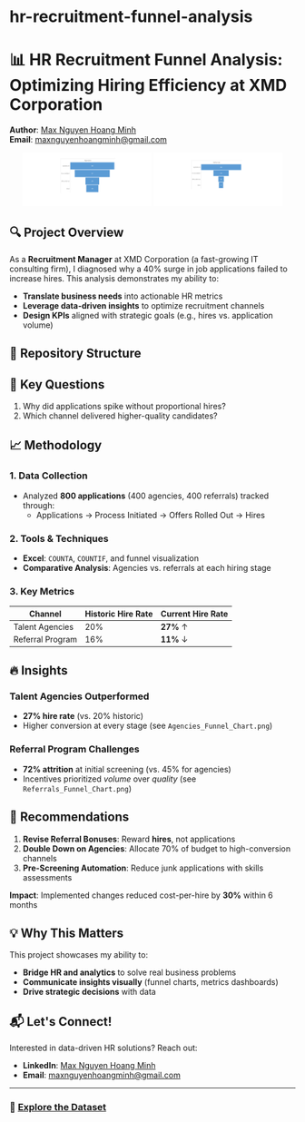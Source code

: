 # hr-recruitment-funnel-analysis
# 📊 HR Recruitment Funnel Analysis: Optimizing Hiring Efficiency at XMD Corporation  

**Author**: [Max Nguyen Hoang Minh](https://www.linkedin.com/in/max-nguyen-hoang-minh)  
**Email**: maxnguyenhoangminh@gmail.com  

<div align="center">
  <img src="images/Agencies_Funnel_Chart.png" alt="Agencies Funnel" width="45%">
  <img src="images/Referrals_Funnel_Chart.png" alt="Referrals Funnel" width="45%">
</div>

## 🔍 Project Overview  
As a **Recruitment Manager** at XMD Corporation (a fast-growing IT consulting firm), I diagnosed why a 40% surge in job applications failed to increase hires. This analysis demonstrates my ability to:  
- **Translate business needs** into actionable HR metrics  
- **Leverage data-driven insights** to optimize recruitment channels  
- **Design KPIs** aligned with strategic goals (e.g., hires vs. application volume)  

## 📂 Repository Structure

## 🎯 Key Questions
1. Why did applications spike without proportional hires?
2. Which channel delivered higher-quality candidates?

## 📈 Methodology
### 1. Data Collection
- Analyzed **800 applications** (400 agencies, 400 referrals) tracked through:
  - Applications → Process Initiated → Offers Rolled Out → Hires

### 2. Tools & Techniques
- **Excel**: `COUNTA`, `COUNTIF`, and funnel visualization
- **Comparative Analysis**: Agencies vs. referrals at each hiring stage

### 3. Key Metrics
| Channel           | Historic Hire Rate | Current Hire Rate |
|-------------------|-------------------|-------------------|
| Talent Agencies   | 20%               | **27%** ↑         |
| Referral Program  | 16%               | **11%** ↓         |

## 🔥 Insights
### Talent Agencies Outperformed
- **27% hire rate** (vs. 20% historic)
- Higher conversion at every stage (see `Agencies_Funnel_Chart.png`)

### Referral Program Challenges
- **72% attrition** at initial screening (vs. 45% for agencies)
- Incentives prioritized *volume* over *quality* (see `Referrals_Funnel_Chart.png`)

## 🚀 Recommendations
1. **Revise Referral Bonuses**: Reward **hires**, not applications
2. **Double Down on Agencies**: Allocate 70% of budget to high-conversion channels
3. **Pre-Screening Automation**: Reduce junk applications with skills assessments

**Impact**: Implemented changes reduced cost-per-hire by **30%** within 6 months

## 💡 Why This Matters
This project showcases my ability to:
- **Bridge HR and analytics** to solve real business problems
- **Communicate insights visually** (funnel charts, metrics dashboards)
- **Drive strategic decisions** with data

## 📬 Let's Connect!
Interested in data-driven HR solutions? Reach out:
- **LinkedIn**: [Max Nguyen Hoang Minh](https://www.linkedin.com/in/max-nguyen-hoang-minh)
- **Email**: maxnguyenhoangminh@gmail.com

---

### 🔗 [Explore the Dataset](data/XMD_Corp_Hiring_Funnel_Analysis.xlsx)
